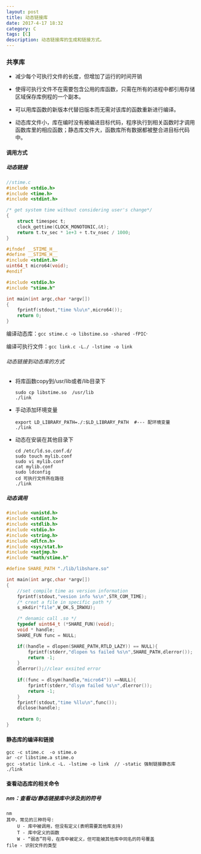 ```yaml
---
layout: post
title: 动态链接库
date: 2017-4-17 18:32
category: C
tags: [C]
description: 动态链接库的生成和链接方式。
---
```




### 共享库

- 减少每个可执行文件的长度，但增加了运行的时间开销

- 使得可执行文件不在需要包含公用的库函数，只需在所有的进程中都引用存储区域保存库例程的一个副本。

- 可以用库函数的新版本代替旧版本而无需对该库的函数重新进行编译。

- 动态库文件小，库在编时没有被编进目标代码，程序执行到相关函数时才调用函数库里的相应函数；静态库文件大，函数库所有数据都被整合进目标代码中。


#### 调用方式

##### 动态链接

``` c
//stime.c
#include <stdio.h>
#include <time.h>
#include <stdint.h>

/* get system time without considering user's change*/                                 uint64_t micro64(void)
{
    struct timespec t;
    clock_gettime(CLOCK_MONOTONIC,&t);
    return t.tv_sec * 1e+3 + t.tv_nsec / 1000;
}
```
``` c
#ifndef __STIME_H__
#define __STIME_H__
#include <stdint.h>
uint64_t micro64(void);
#endif
```

```c
#include <stdio.h>
#include "stime.h"

int main(int argc,char *argv[])                             
{                    
    fprintf(stdout,"time %lu\n",micro64());
    return 0;        
}        
```

编译动态库：``gcc stime.c -o libstime.so -shared -fPIC``·

编译可执行文件：```gcc link.c -L./ -lstime -o link```



###### 动态链接到动态库的方式

- 将库函数copy到/usr/lib或者/lib目录下

  ```shell
  sudo cp libstime.so  /usr/lib
  ./link
  ```

- 手动添加环境变量

  ```shell
  export LD_LIBRARY_PATH=./:$LD_LIBRARY_PATH  #--- 配环境变量  
  ./link
  ```

- 动态在安装在其他目录下

  ```shell
  cd /etc/ld.so.conf.d/
  sudo touch mylib.conf
  sudo vi mylib.conf
  cat mylib.conf
  sudo ldconfig
  cd 可执行文件所在路径
  ./link
  ```



##### 动态调用

```C
#include <unistd.h>
#include <stdint.h>
#include <stdlib.h>
#include <stdio.h>
#include <string.h>
#include <dlfcn.h>
#include <sys/stat.h>
#include <setjmp.h>
#include "math/stime.h"

#define SHARE_PATH "./lib/libshare.so"

int main(int argc,char *argv[])
{
    //set compile time as version information
    fprintf(stdout,"vesion info %s\n",STR_COM_TIME);
    /* creat a file in specific path */
    s_mkdir("file",W_OK,S_IRWXU);

    /* denamic call .so */
    typedef uint64_t (*SHARE_FUN)(void);
    void * handle;
    SHARE_FUN func = NULL;

    if((handle = dlopen(SHARE_PATH,RTLD_LAZY)) == NULL){
        fprintf(stderr,"dlopen %s failed %s\n",SHARE_PATH,dlerror());
        return -1;
    }
    dlerror();//clear exsited error
    
    if((func = dlsym(handle,"micro64")) ==NULL){
        fprintf(stderr,"dlsym failed %s\n",dlerror());
        return -1;
    }
    fprintf(stdout,"time %llu\n",func());
    dlclose(handle);
    
    return 0;
}
```



#### 静态库的编译和链接

```shell
gcc -c stime.c  -o stime.o
ar -cr libstime.a stime.o
gcc -static link.c -L. -lstime -o link  // -static 强制链接静态库
./link
```



#### 查看动态库的相关命令

#####  nm：查看动/静态链接库中涉及到的符号

```shell
nm
其中，常见的三种符号:
	U - 库中被调用，但没有定义(表明需要其他库支持)
	T - 库中定义的函数
	W - “弱态”符号，在库中被定义，但可能被其他库中同名的符号覆盖
file - 识别文件的类型
```